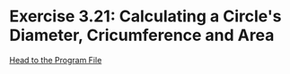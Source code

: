 # Exercise 3.21: Calculating a Circle's Diameter, Cricumference and Area

[Head to the Program File](p03_21.cpp)